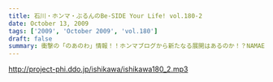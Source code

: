 ```yaml
---
title: 石川・ホンマ・ぶるんのBe-SIDE Your Life! vol.180-2
date: October 13, 2009
tags: ['2009', 'October 2009', 'vol.180']
draft: false
summary: 衝撃の「のあのわ」情報！！ホンマブログから新たなる展開はあるのか！？NAMAE
---
```


http://project-phi.ddo.jp/ishikawa/ishikawa180_2.mp3
